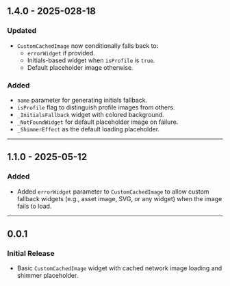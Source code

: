 ## 1.4.0 - 2025-028-18

### Updated
- `CustomCachedImage` now conditionally falls back to:
    - `errorWidget` if provided.
    - Initials-based widget when `isProfile` is `true`.
    - Default placeholder image otherwise.

### Added
- `name` parameter for generating initials fallback.
- `isProfile` flag to distinguish profile images from others.
- `_InitialsFallback` widget with colored background.
- `_NotFoundWidget` for default placeholder image on failure.
- `_ShimmerEffect` as the default loading placeholder.

---

## 1.1.0 - 2025-05-12

### Added
- Added `errorWidget` parameter to `CustomCachedImage` to allow custom fallback widgets (e.g., asset image, SVG, or any widget) when the image fails to load.

---

## 0.0.1

### Initial Release
- Basic `CustomCachedImage` widget with cached network image loading and shimmer placeholder.
